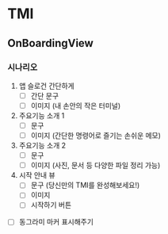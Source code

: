 # TMI

## OnBoardingView

### 시나리오

1. 앱 슬로건 간단하게
    - [ ] 간단 문구
    - [ ] 이미지
(내 손안의 작은 터미널)

2. 주요기능 소개 1
    - [ ] 문구
    - [ ] 이미지
(간단한 명령어로 즐기는 손쉬운 메모)

3. 주요기능 소개 2
    - [ ] 문구
    - [ ] 이미지
(사진, 문서 등 다양한 파일 정리 가능)

4. 시작 안내 뷰
    - [ ] 문구 (당신만의 TMI를 완성해보세요!)
    - [ ] 이미지
    - [ ] 시작하기 버튼

- [ ] 동그라미 마커 표시해주기
